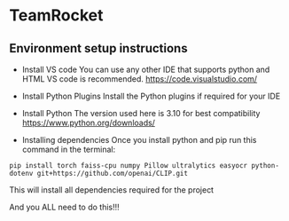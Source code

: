 # TeamRocket

## Environment setup instructions
- Install VS code
You can use any other IDE that supports python and HTML VS code is recommended. https://code.visualstudio.com/

- Install Python Plugins
Install the Python plugins if required for your IDE

- Install Python
The version used here is 3.10 for best compatibility https://www.python.org/downloads/

- Installing dependencies
Once you install python and pip run this command in the terminal:

`pip install torch faiss-cpu numpy Pillow ultralytics easyocr python-dotenv git+https://github.com/openai/CLIP.git`

This will install all dependencies required for the project

And you ALL need to do this!!!
